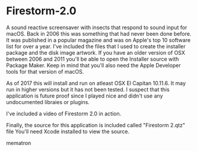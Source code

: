 # Firestorm-2.0
A sound reactive screensaver with insects that respond to sound input for macOS.  Back in 2006 this was something that had never been done before.  It was published in a popular magazine and was on Apple's top 10 software list for over a year. I've included the files that I used to create the installer package and the disk image artwork.  If you have an older version of OSX between 2006 and 2011 you'll be able to open the Installer source with Package Maker.  Keep in mind that you'll also need the Apple Developer tools for that version of macOS.

As of 2017 this will install and run on atleast OSX El Capitan 10.11.6.  It may run in higher versions but it has not been tested.  I suspect that this application is future proof since I played nice and didn't use any undocumented libraies or plugins.

I've included a video of Firestorm 2.0 in action.

Finally, the source for this application is included called "Firestorm 2.qtz" file  You'll need Xcode installed to view the source. 

mematron
